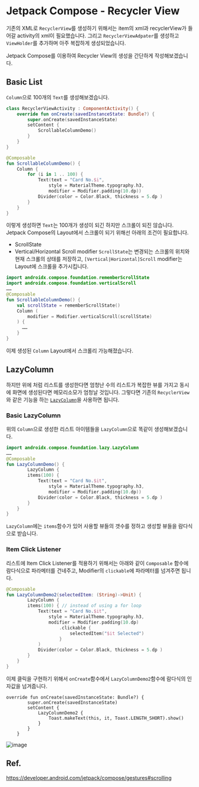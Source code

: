 # Jetpack Compose - Recycler View
기존의 XML로 `RecyclerView`를 생성하기 위해서는 item의 xml과 recyclerView가 들어갈 activity의 xml이 필요했습니다. 그리고 `RecyclerViewAdpater`를 생성하고 `ViewHolder`를 추가하며 아주 복잡하게 생성되었습니다. 

Jetpack Compose를 이용하여 Recycler View의 생성을 간단하게 작성해보겠습니다. 

## Basic List
`Column`으로 100개의 `Text`를 생성해보겠습니다.
```kotlin 
class RecyclerViewActivity : ComponentActivity() {
    override fun onCreate(savedInstanceState: Bundle?) {
        super.onCreate(savedInstanceState)
        setContent {
            ScrollableColumnDemo()
        }
    }
}

@Composable
fun ScrollableColumnDemo() {
    Column {
        for (i in 1 .. 100) {
            Text(text = "Card No.$i",
                style = MaterialTheme.typography.h3,
                modifier = Modifier.padding(10.dp))
            Divider(color = Color.Black, thickness = 5.dp )
        }
    }
}
```

이렇게 생성하면 `Text`는 100개가 생성이 되긴 하지만 스크롤이 되진 않습니다. 
Jetpack Compose의 Layout에서 스크롤이 되기 위해선 아래의 조건이 필요합니다. 
- ScrollState
- Vertical/Horizontal Scroll modifier
`ScrollState`는 변경되는 스크롤의 위치와 현재 스크롤의 상태를 저장하고, `[Vertical|Horizontal]Scroll` modifier는 Layout에 스크롤을 추가시킵니다. 

```kotlin
import androidx.compose.foundation.rememberScrollState
import androidx.compose.foundation.verticalScroll
……
@Composable
fun ScrollableColumnDemo() {
    val scrollState = rememberScrollState()
    Column (
        modifier = Modifier.verticalScroll(scrollState)
    ) {
      ……
    }
}
```
이제 생성된 `Column` Layout에서 스크롤리 가능해졌습니다. 

## LazyColumn
하지만 위에 처럼 리스트를 생성한다면 엄청난 수의 리스트가 복잡한 뷰를 가지고 동시에 화면에 생성된다면 메모리소모가 엄청날 것입니다. 
그렇다면 기존의 `RecyclerView`와 같은 기능을 하는 [`LazyColumn`](https://developer.android.com/jetpack/compose/lists#lazy)을 사용하면 됩니다. 


### Basic LazyColumn
위의 `Column`으로 생성한 리스트 아이템들을 `LazyColumn`으로 똑같이 생성해보겠습니다. 
```kotlin 
import androidx.compose.foundation.lazy.LazyColumn
……
@Composable
fun LazyColumnDemo() {
        LazyColumn {
        items(100) { 
            Text(text = "Card No.$it",
                style = MaterialTheme.typography.h3,
                modifier = Modifier.padding(10.dp))
            Divider(color = Color.Black, thickness = 5.dp )
        }
    }
}
```
`LazyColumn`에는 `items`함수가 있어 사용할 뷰들의 갯수를 정하고 생성할 뷰들을 람다식으로 받습니다. 


### Item Click Listener
리스트에 Item Click Listener를 적용하기 위해서는 아래와 같이 `Composable` 함수에 람다식으로 파라메터를 건네주고, Modifier의 `clickable`에 파라메터를 넘겨주면 됩니다. 
```kotlin 
@Composable
fun LazyColumnDemo2(selectedItem: (String)->Unit) {
        LazyColumn {
        items(100) { // instead of using a for loop
            Text(text = "Card No.$it",
                style = MaterialTheme.typography.h3,
                modifier = Modifier.padding(10.dp)
                    .clickable {
                        selectedItem("$it Selected")
                    }
            )
            Divider(color = Color.Black, thickness = 5.dp )
        }
    }
}
```
이제 클릭을 구현하기 위해서 `onCreate`함수에서 `LazyColumnDemo2`함수에 람다식의 인자값을 넘겨줍니다. 
```kotln
override fun onCreate(savedInstanceState: Bundle?) {
        super.onCreate(savedInstanceState)
        setContent {
            LazyColumnDemo2 {
                Toast.makeText(this, it, Toast.LENGTH_SHORT).show()
            }
        }
    }
```

![image](https://user-images.githubusercontent.com/55622345/169683101-fb9cb50a-c35a-4303-944b-78302864758b.png)



## Ref. 
https://developer.android.com/jetpack/compose/gestures#scrolling <br>
